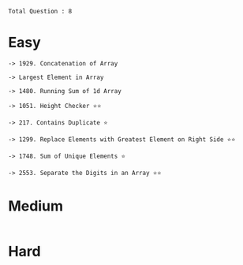 `Total Question : 8` 

# Easy
```
-> 1929. Concatenation of Array

-> Largest Element in Array

-> 1480. Running Sum of 1d Array

-> 1051. Height Checker ⭐️⭐️

-> 217. Contains Duplicate ⭐️

-> 1299. Replace Elements with Greatest Element on Right Side ⭐️⭐️

-> 1748. Sum of Unique Elements ⭐️

-> 2553. Separate the Digits in an Array ⭐️⭐️
```

# Medium
```
```

# Hard
```
```
